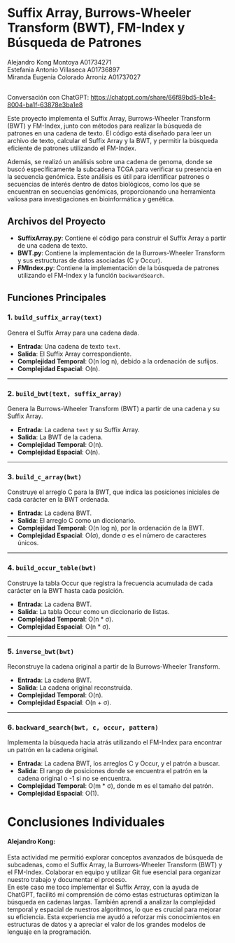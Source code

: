 # Suffix Array, Burrows-Wheeler Transform (BWT), FM-Index y Búsqueda de Patrones

Alejandro Kong Montoya A01734271 \
Estefania Antonio Villaseca A01736897 \
Miranda Eugenia Colorado Arroniz  A01737027 
##


Conversación con ChatGPT: https://chatgpt.com/share/66f89bd5-b1e4-8004-ba1f-63878e3ba1e8

Este proyecto implementa el Suffix Array, Burrows-Wheeler Transform (BWT) y FM-Index, junto con métodos para realizar la búsqueda de patrones en una cadena de texto. El código está diseñado para leer un archivo de texto, calcular el Suffix Array y la BWT, y permitir la búsqueda eficiente de patrones utilizando el FM-Index.

Además, se realizó un análisis sobre una cadena de genoma, donde se buscó específicamente la subcadena TCGA para verificar su presencia en la secuencia genómica. Este análisis es útil para identificar patrones o secuencias de interés dentro de datos biológicos, como los que se encuentran en secuencias genómicas, proporcionando una herramienta valiosa para investigaciones en bioinformática y genética.

## Archivos del Proyecto

- **SuffixArray.py**: Contiene el código para construir el Suffix Array a partir de una cadena de texto.
- **BWT.py**: Contiene la implementación de la Burrows-Wheeler Transform y sus estructuras de datos asociadas (C y Occur).
- **FMIndex.py**: Contiene la implementación de la búsqueda de patrones utilizando el FM-Index y la función `backwardSearch`.

## Funciones Principales

### 1. `build_suffix_array(text)`
Genera el Suffix Array para una cadena dada.

- **Entrada**: Una cadena de texto `text`.
- **Salida**: El Suffix Array correspondiente.
- **Complejidad Temporal**: O(n log n), debido a la ordenación de sufijos.
- **Complejidad Espacial**: O(n).

---

### 2. `build_bwt(text, suffix_array)`
Genera la Burrows-Wheeler Transform (BWT) a partir de una cadena y su Suffix Array.

- **Entrada**: La cadena `text` y su Suffix Array.
- **Salida**: La BWT de la cadena.
- **Complejidad Temporal**: O(n).
- **Complejidad Espacial**: O(n).

---

### 3. `build_c_array(bwt)`
Construye el arreglo C para la BWT, que indica las posiciones iniciales de cada carácter en la BWT ordenada.

- **Entrada**: La cadena BWT.
- **Salida**: El arreglo C como un diccionario.
- **Complejidad Temporal**: O(n log n), por la ordenación de la BWT.
- **Complejidad Espacial**: O(σ), donde σ es el número de caracteres únicos.

---

### 4. `build_occur_table(bwt)`
Construye la tabla Occur que registra la frecuencia acumulada de cada carácter en la BWT hasta cada posición.

- **Entrada**: La cadena BWT.
- **Salida**: La tabla Occur como un diccionario de listas.
- **Complejidad Temporal**: O(n * σ).
- **Complejidad Espacial**: O(n * σ).

---

### 5. `inverse_bwt(bwt)`
Reconstruye la cadena original a partir de la Burrows-Wheeler Transform.

- **Entrada**: La cadena BWT.
- **Salida**: La cadena original reconstruida.
- **Complejidad Temporal**: O(n).
- **Complejidad Espacial**: O(n + σ).

---

### 6. `backward_search(bwt, c, occur, pattern)`
Implementa la búsqueda hacia atrás utilizando el FM-Index para encontrar un patrón en la cadena original.

- **Entrada**: La cadena BWT, los arreglos C y Occur, y el patrón a buscar.
- **Salida**: El rango de posiciones donde se encuentra el patrón en la cadena original o -1 si no se encuentra.
- **Complejidad Temporal**: O(m * σ), donde m es el tamaño del patrón.
- **Complejidad Espacial**: O(1).


##

# Conclusiones Individuales

#### Alejandro Kong: 
Esta actividad me permitió explorar conceptos avanzados de búsqueda de subcadenas, como el Suffix Array, la Burrows-Wheeler Transform (BWT) y el FM-Index. Colaborar en equipo y utilizar Git fue esencial para organizar nuestro trabajo y documentar el proceso.\
En este caso me toco implementar el Suffix Array, con la ayuda de ChatGPT, facilitó mi comprensión de cómo estas estructuras optimizan la búsqueda en cadenas largas. También aprendí a analizar la complejidad temporal y espacial de nuestros algoritmos, lo que es crucial para mejorar su eficiencia. Esta experiencia me ayudó a reforzar mis conocimientos en estructuras de datos y a apreciar el valor de los grandes modelos de lenguaje en la programación.